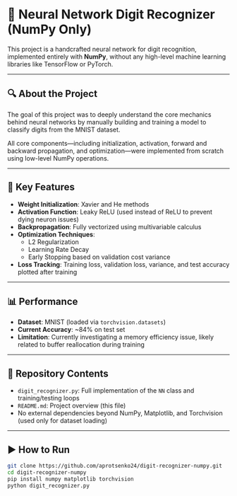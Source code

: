 # 🧠 Neural Network Digit Recognizer (NumPy Only)

This project is a handcrafted neural network for digit recognition, implemented entirely with **NumPy**, without any high-level machine learning libraries like TensorFlow or PyTorch.

---

## 🔍 About the Project

The goal of this project was to deeply understand the core mechanics behind neural networks by manually building and training a model to classify digits from the MNIST dataset.

All core components—including initialization, activation, forward and backward propagation, and optimization—were implemented from scratch using low-level NumPy operations.

---

## 📌 Key Features

- **Weight Initialization**: Xavier and He methods  
- **Activation Function**: Leaky ReLU (used instead of ReLU to prevent dying neuron issues)  
- **Backpropagation**: Fully vectorized using multivariable calculus  
- **Optimization Techniques**:  
  - L2 Regularization  
  - Learning Rate Decay  
  - Early Stopping based on validation cost variance  
- **Loss Tracking**: Training loss, validation loss, variance, and test accuracy plotted after training

---

## 📊 Performance

- **Dataset**: MNIST (loaded via `torchvision.datasets`)
- **Current Accuracy**: ~84% on test set
- **Limitation**: Currently investigating a memory efficiency issue, likely related to buffer reallocation during training

---

## 📁 Repository Contents

- `digit_recognizer.py`: Full implementation of the `NN` class and training/testing loops  
- `README.md`: Project overview (this file)  
- No external dependencies beyond NumPy, Matplotlib, and Torchvision (used only for dataset loading)

---

## ▶️ How to Run

```bash
git clone https://github.com/aprotsenko24/digit-recognizer-numpy.git
cd digit-recognizer-numpy
pip install numpy matplotlib torchvision
python digit_recognizer.py
